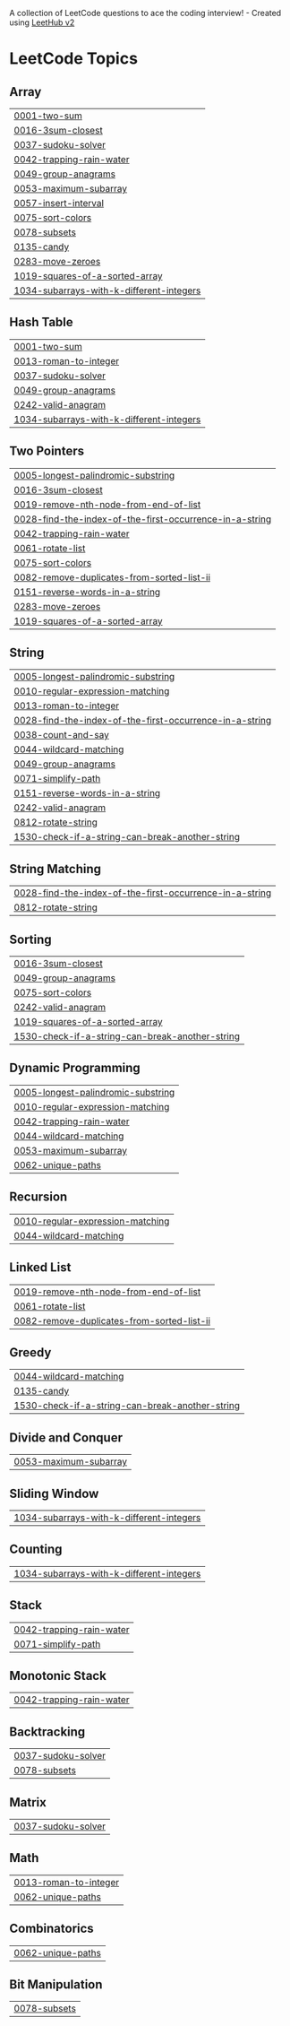A collection of LeetCode questions to ace the coding interview! - Created using [LeetHub v2](https://github.com/arunbhardwaj/LeetHub-2.0)
<!---LeetCode Topics Start-->
# LeetCode Topics
## Array
|  |
| ------- |
| [0001-two-sum](https://github.com/harnxxxxxx/leetcode-solutions/tree/master/0001-two-sum) |
| [0016-3sum-closest](https://github.com/harnxxxxxx/leetcode-solutions/tree/master/0016-3sum-closest) |
| [0037-sudoku-solver](https://github.com/harnxxxxxx/leetcode-solutions/tree/master/0037-sudoku-solver) |
| [0042-trapping-rain-water](https://github.com/harnxxxxxx/leetcode-solutions/tree/master/0042-trapping-rain-water) |
| [0049-group-anagrams](https://github.com/harnxxxxxx/leetcode-solutions/tree/master/0049-group-anagrams) |
| [0053-maximum-subarray](https://github.com/harnxxxxxx/leetcode-solutions/tree/master/0053-maximum-subarray) |
| [0057-insert-interval](https://github.com/harnxxxxxx/leetcode-solutions/tree/master/0057-insert-interval) |
| [0075-sort-colors](https://github.com/harnxxxxxx/leetcode-solutions/tree/master/0075-sort-colors) |
| [0078-subsets](https://github.com/harnxxxxxx/leetcode-solutions/tree/master/0078-subsets) |
| [0135-candy](https://github.com/harnxxxxxx/leetcode-solutions/tree/master/0135-candy) |
| [0283-move-zeroes](https://github.com/harnxxxxxx/leetcode-solutions/tree/master/0283-move-zeroes) |
| [1019-squares-of-a-sorted-array](https://github.com/harnxxxxxx/leetcode-solutions/tree/master/1019-squares-of-a-sorted-array) |
| [1034-subarrays-with-k-different-integers](https://github.com/harnxxxxxx/leetcode-solutions/tree/master/1034-subarrays-with-k-different-integers) |
## Hash Table
|  |
| ------- |
| [0001-two-sum](https://github.com/harnxxxxxx/leetcode-solutions/tree/master/0001-two-sum) |
| [0013-roman-to-integer](https://github.com/harnxxxxxx/leetcode-solutions/tree/master/0013-roman-to-integer) |
| [0037-sudoku-solver](https://github.com/harnxxxxxx/leetcode-solutions/tree/master/0037-sudoku-solver) |
| [0049-group-anagrams](https://github.com/harnxxxxxx/leetcode-solutions/tree/master/0049-group-anagrams) |
| [0242-valid-anagram](https://github.com/harnxxxxxx/leetcode-solutions/tree/master/0242-valid-anagram) |
| [1034-subarrays-with-k-different-integers](https://github.com/harnxxxxxx/leetcode-solutions/tree/master/1034-subarrays-with-k-different-integers) |
## Two Pointers
|  |
| ------- |
| [0005-longest-palindromic-substring](https://github.com/harnxxxxxx/leetcode-solutions/tree/master/0005-longest-palindromic-substring) |
| [0016-3sum-closest](https://github.com/harnxxxxxx/leetcode-solutions/tree/master/0016-3sum-closest) |
| [0019-remove-nth-node-from-end-of-list](https://github.com/harnxxxxxx/leetcode-solutions/tree/master/0019-remove-nth-node-from-end-of-list) |
| [0028-find-the-index-of-the-first-occurrence-in-a-string](https://github.com/harnxxxxxx/leetcode-solutions/tree/master/0028-find-the-index-of-the-first-occurrence-in-a-string) |
| [0042-trapping-rain-water](https://github.com/harnxxxxxx/leetcode-solutions/tree/master/0042-trapping-rain-water) |
| [0061-rotate-list](https://github.com/harnxxxxxx/leetcode-solutions/tree/master/0061-rotate-list) |
| [0075-sort-colors](https://github.com/harnxxxxxx/leetcode-solutions/tree/master/0075-sort-colors) |
| [0082-remove-duplicates-from-sorted-list-ii](https://github.com/harnxxxxxx/leetcode-solutions/tree/master/0082-remove-duplicates-from-sorted-list-ii) |
| [0151-reverse-words-in-a-string](https://github.com/harnxxxxxx/leetcode-solutions/tree/master/0151-reverse-words-in-a-string) |
| [0283-move-zeroes](https://github.com/harnxxxxxx/leetcode-solutions/tree/master/0283-move-zeroes) |
| [1019-squares-of-a-sorted-array](https://github.com/harnxxxxxx/leetcode-solutions/tree/master/1019-squares-of-a-sorted-array) |
## String
|  |
| ------- |
| [0005-longest-palindromic-substring](https://github.com/harnxxxxxx/leetcode-solutions/tree/master/0005-longest-palindromic-substring) |
| [0010-regular-expression-matching](https://github.com/harnxxxxxx/leetcode-solutions/tree/master/0010-regular-expression-matching) |
| [0013-roman-to-integer](https://github.com/harnxxxxxx/leetcode-solutions/tree/master/0013-roman-to-integer) |
| [0028-find-the-index-of-the-first-occurrence-in-a-string](https://github.com/harnxxxxxx/leetcode-solutions/tree/master/0028-find-the-index-of-the-first-occurrence-in-a-string) |
| [0038-count-and-say](https://github.com/harnxxxxxx/leetcode-solutions/tree/master/0038-count-and-say) |
| [0044-wildcard-matching](https://github.com/harnxxxxxx/leetcode-solutions/tree/master/0044-wildcard-matching) |
| [0049-group-anagrams](https://github.com/harnxxxxxx/leetcode-solutions/tree/master/0049-group-anagrams) |
| [0071-simplify-path](https://github.com/harnxxxxxx/leetcode-solutions/tree/master/0071-simplify-path) |
| [0151-reverse-words-in-a-string](https://github.com/harnxxxxxx/leetcode-solutions/tree/master/0151-reverse-words-in-a-string) |
| [0242-valid-anagram](https://github.com/harnxxxxxx/leetcode-solutions/tree/master/0242-valid-anagram) |
| [0812-rotate-string](https://github.com/harnxxxxxx/leetcode-solutions/tree/master/0812-rotate-string) |
| [1530-check-if-a-string-can-break-another-string](https://github.com/harnxxxxxx/leetcode-solutions/tree/master/1530-check-if-a-string-can-break-another-string) |
## String Matching
|  |
| ------- |
| [0028-find-the-index-of-the-first-occurrence-in-a-string](https://github.com/harnxxxxxx/leetcode-solutions/tree/master/0028-find-the-index-of-the-first-occurrence-in-a-string) |
| [0812-rotate-string](https://github.com/harnxxxxxx/leetcode-solutions/tree/master/0812-rotate-string) |
## Sorting
|  |
| ------- |
| [0016-3sum-closest](https://github.com/harnxxxxxx/leetcode-solutions/tree/master/0016-3sum-closest) |
| [0049-group-anagrams](https://github.com/harnxxxxxx/leetcode-solutions/tree/master/0049-group-anagrams) |
| [0075-sort-colors](https://github.com/harnxxxxxx/leetcode-solutions/tree/master/0075-sort-colors) |
| [0242-valid-anagram](https://github.com/harnxxxxxx/leetcode-solutions/tree/master/0242-valid-anagram) |
| [1019-squares-of-a-sorted-array](https://github.com/harnxxxxxx/leetcode-solutions/tree/master/1019-squares-of-a-sorted-array) |
| [1530-check-if-a-string-can-break-another-string](https://github.com/harnxxxxxx/leetcode-solutions/tree/master/1530-check-if-a-string-can-break-another-string) |
## Dynamic Programming
|  |
| ------- |
| [0005-longest-palindromic-substring](https://github.com/harnxxxxxx/leetcode-solutions/tree/master/0005-longest-palindromic-substring) |
| [0010-regular-expression-matching](https://github.com/harnxxxxxx/leetcode-solutions/tree/master/0010-regular-expression-matching) |
| [0042-trapping-rain-water](https://github.com/harnxxxxxx/leetcode-solutions/tree/master/0042-trapping-rain-water) |
| [0044-wildcard-matching](https://github.com/harnxxxxxx/leetcode-solutions/tree/master/0044-wildcard-matching) |
| [0053-maximum-subarray](https://github.com/harnxxxxxx/leetcode-solutions/tree/master/0053-maximum-subarray) |
| [0062-unique-paths](https://github.com/harnxxxxxx/leetcode-solutions/tree/master/0062-unique-paths) |
## Recursion
|  |
| ------- |
| [0010-regular-expression-matching](https://github.com/harnxxxxxx/leetcode-solutions/tree/master/0010-regular-expression-matching) |
| [0044-wildcard-matching](https://github.com/harnxxxxxx/leetcode-solutions/tree/master/0044-wildcard-matching) |
## Linked List
|  |
| ------- |
| [0019-remove-nth-node-from-end-of-list](https://github.com/harnxxxxxx/leetcode-solutions/tree/master/0019-remove-nth-node-from-end-of-list) |
| [0061-rotate-list](https://github.com/harnxxxxxx/leetcode-solutions/tree/master/0061-rotate-list) |
| [0082-remove-duplicates-from-sorted-list-ii](https://github.com/harnxxxxxx/leetcode-solutions/tree/master/0082-remove-duplicates-from-sorted-list-ii) |
## Greedy
|  |
| ------- |
| [0044-wildcard-matching](https://github.com/harnxxxxxx/leetcode-solutions/tree/master/0044-wildcard-matching) |
| [0135-candy](https://github.com/harnxxxxxx/leetcode-solutions/tree/master/0135-candy) |
| [1530-check-if-a-string-can-break-another-string](https://github.com/harnxxxxxx/leetcode-solutions/tree/master/1530-check-if-a-string-can-break-another-string) |
## Divide and Conquer
|  |
| ------- |
| [0053-maximum-subarray](https://github.com/harnxxxxxx/leetcode-solutions/tree/master/0053-maximum-subarray) |
## Sliding Window
|  |
| ------- |
| [1034-subarrays-with-k-different-integers](https://github.com/harnxxxxxx/leetcode-solutions/tree/master/1034-subarrays-with-k-different-integers) |
## Counting
|  |
| ------- |
| [1034-subarrays-with-k-different-integers](https://github.com/harnxxxxxx/leetcode-solutions/tree/master/1034-subarrays-with-k-different-integers) |
## Stack
|  |
| ------- |
| [0042-trapping-rain-water](https://github.com/harnxxxxxx/leetcode-solutions/tree/master/0042-trapping-rain-water) |
| [0071-simplify-path](https://github.com/harnxxxxxx/leetcode-solutions/tree/master/0071-simplify-path) |
## Monotonic Stack
|  |
| ------- |
| [0042-trapping-rain-water](https://github.com/harnxxxxxx/leetcode-solutions/tree/master/0042-trapping-rain-water) |
## Backtracking
|  |
| ------- |
| [0037-sudoku-solver](https://github.com/harnxxxxxx/leetcode-solutions/tree/master/0037-sudoku-solver) |
| [0078-subsets](https://github.com/harnxxxxxx/leetcode-solutions/tree/master/0078-subsets) |
## Matrix
|  |
| ------- |
| [0037-sudoku-solver](https://github.com/harnxxxxxx/leetcode-solutions/tree/master/0037-sudoku-solver) |
## Math
|  |
| ------- |
| [0013-roman-to-integer](https://github.com/harnxxxxxx/leetcode-solutions/tree/master/0013-roman-to-integer) |
| [0062-unique-paths](https://github.com/harnxxxxxx/leetcode-solutions/tree/master/0062-unique-paths) |
## Combinatorics
|  |
| ------- |
| [0062-unique-paths](https://github.com/harnxxxxxx/leetcode-solutions/tree/master/0062-unique-paths) |
## Bit Manipulation
|  |
| ------- |
| [0078-subsets](https://github.com/harnxxxxxx/leetcode-solutions/tree/master/0078-subsets) |
<!---LeetCode Topics End-->